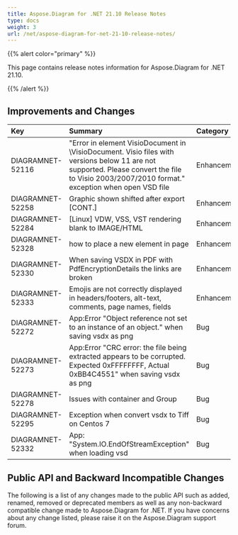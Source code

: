 ```yaml
---
title: Aspose.Diagram for .NET 21.10 Release Notes
type: docs
weight: 3
url: /net/aspose-diagram-for-net-21-10-release-notes/
---
```


{{% alert color="primary" %}} 

This page contains release notes information for Aspose.Diagram for .NET 21.10.

{{% /alert %}} 
## **Improvements and Changes**

|**Key**|**Summary**|**Category**|
| :- | :- | :- |
|DIAGRAMNET-52116|"Error in element VisioDocument in \VisioDocument. Visio files with versions below 11 are not supported. Please convert the file to Visio 2003/2007/2010 format." exception when open VSD file|Enhancement|
|DIAGRAMNET-52258|Graphic shown shifted after export [CONT.]|Enhancement|
|DIAGRAMNET-52284|[Linux] VDW, VSS, VST rendering blank to IMAGE/HTML|Enhancement|
|DIAGRAMNET-52328|how to place a new element in page|Enhancement|
|DIAGRAMNET-52330|When saving VSDX in PDF with PdfEncryptionDetails the links are broken|Enhancement|
|DIAGRAMNET-52333|Emojis are not correctly displayed in headers/footers, alt-text, comments, page names, fields|Enhancement|
|DIAGRAMNET-52272|App:Error "Object reference not set to an instance of an object." when saving vsdx as png|Bug|
|DIAGRAMNET-52273|App:Error "CRC error: the file being extracted appears to be corrupted. Expected 0xFFFFFFFF, Actual 0xBB4C4551" when saving vsdx as png|Bug|
|DIAGRAMNET-52278|Issues with container and Group|Bug|
|DIAGRAMNET-52295|Exception when convert vsdx to Tiff on Centos 7|Bug|
|DIAGRAMNET-52332|App: "System.IO.EndOfStreamException" when loading vsd|Bug|


## **Public API and Backward Incompatible Changes**
The following is a list of any changes made to the public API such as added, renamed, removed or deprecated members as well as any non-backward compatible change made to Aspose.Diagram for .NET. If you have concerns about any change listed, please raise it on the Aspose.Diagram support forum.





